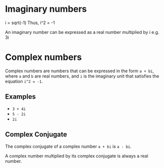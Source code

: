# Imaginary numbers
i = sqrt(-1)
Thus, i^2 = -1

An imaginary number can be expressed as a real number multiplied by i e.g. 3i

# Complex numbers
Complex numbers are numbers that can be expressed in the form `a + bi`, where `a` and `b` are real numbers, and `i` is the imaginary unit that satisfies the equation `i^2 = -1`.

## Examples
- `3 + 4i`
- `5 - 2i`
- `2i`

## Complex Conjugate
The complex conjugate of a complex number `a + bi` is `a - bi`.

A complex number multiplied by its complex conjugate is always a real number.

